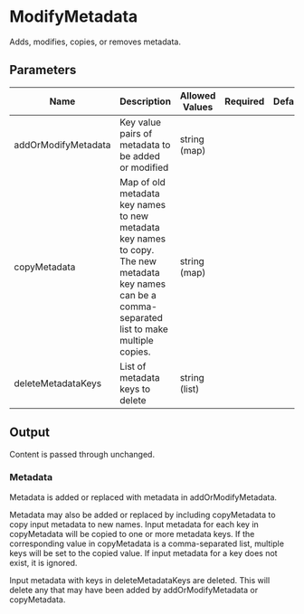 # ModifyMetadata
Adds, modifies, copies, or removes metadata.

## Parameters
| Name                | Description                                                                                                                                        | Allowed Values | Required | Default |
|---------------------|----------------------------------------------------------------------------------------------------------------------------------------------------|----------------|:--------:|:-------:|
| addOrModifyMetadata | Key value pairs of metadata to be added or modified                                                                                                | string (map)   |          |         |
| copyMetadata        | Map of old metadata key names to new metadata key names to copy. The new metadata key names can be a comma-separated list to make multiple copies. | string (map)   |          |         |
| deleteMetadataKeys  | List of metadata keys to delete                                                                                                                    | string (list)  |          |         |

## Output
Content is passed through unchanged.
### Metadata
Metadata is added or replaced with metadata in addOrModifyMetadata.

Metadata may also be added or replaced by including copyMetadata to copy input metadata
to new names. Input metadata for each key in copyMetadata will be copied to one or more
metadata keys. If the corresponding value in copyMetadata is a comma-separated list,
multiple keys will be set to the copied value. If input metadata for a key does not
exist, it is ignored.

Input metadata with keys in deleteMetadataKeys are deleted. This will delete any that
may have been added by addOrModifyMetadata or copyMetadata.

